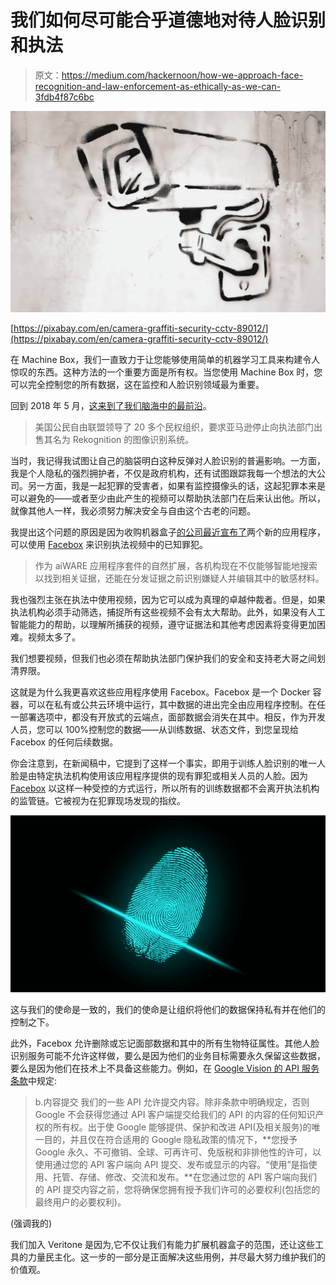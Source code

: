 # 我们如何尽可能合乎道德地对待人脸识别和执法

> 原文：<https://medium.com/hackernoon/how-we-approach-face-recognition-and-law-enforcement-as-ethically-as-we-can-3fdb4f87c6bc>

![](img/cc131644803015a8b99becd0bc1f7a38.png)

[https://pixabay.com/en/camera-graffiti-security-cctv-89012/](https://pixabay.com/en/camera-graffiti-security-cctv-89012/)

在 Machine Box，我们一直致力于让您能够使用简单的机器学习工具来构建令人惊叹的东西。这种方法的一个重要方面是所有权。当您使用 Machine Box 时，您可以完全控制您的所有数据，这在监控和人脸识别领域最为重要。

回到 2018 年 5 月，[这来到了我们脑海中的最前沿](https://www.nytimes.com/2018/05/22/technology/amazon-facial-recognition.html)。

> 美国公民自由联盟领导了 20 多个民权组织，要求亚马逊停止向执法部门出售其名为 Rekognition 的图像识别系统。

当时，我记得我试图让自己的脑袋明白这种反弹对人脸识别的普遍影响。一方面，我是个人隐私的强烈拥护者，不仅是政府机构，还有试图跟踪我每一个想法的大公司。另一方面，我是一起犯罪的受害者，如果有监控摄像头的话，这起犯罪本来是可以避免的——或者至少由此产生的视频可以帮助执法部门在后来认出他。所以，就像其他人一样，我必须努力解决安全与自由这个古老的问题。

我提出这个问题的原因是因为收购机器盒子[的公司最近宣布了](https://www.veritone.com/insights/veritone-announces-ai-powered-law-enforcement-application-suite/)两个新的应用程序，可以使用 [Facebox](https://machinebox.io/docs/facebox?utm_source=Medium&utm_medium=Post&utm_campaign=Ethics%20of%20surveillance) 来识别执法视频中的已知罪犯。

> 作为 aiWARE 应用程序套件的自然扩展，各机构现在不仅能够智能地搜索以找到相关证据，还能在分发证据之前识别嫌疑人并编辑其中的敏感材料。

我也强烈主张在执法中使用视频，因为它可以成为真理的卓越仲裁者。但是，如果执法机构必须手动筛选，捕捉所有这些视频不会有太大帮助。此外，如果没有人工智能能力的帮助，以理解所捕获的视频，遵守证据法和其他考虑因素将变得更加困难。视频太多了。

我们想要视频，但我们也必须在帮助执法部门保护我们的安全和支持老大哥之间划清界限。

这就是为什么我更喜欢这些应用程序使用 Facebox。Facebox 是一个 Docker 容器，可以在私有或公共云环境中运行，其中数据的进出完全由应用程序控制。在任一部署选项中，都没有开放式的云端点，面部数据会消失在其中。相反，作为开发人员，您可以 100%控制您的数据——从训练数据、状态文件，到您呈现给 Facebox 的任何后续数据。

你会注意到，在新闻稿中，它提到了这样一个事实，即用于训练人脸识别的唯一人脸是由特定执法机构使用该应用程序提供的现有罪犯或相关人员的人脸。因为 [Facebox](https://machinebox.io/docs/facebox?utm_source=Medium&utm_medium=Post&utm_campaign=Ethics%20of%20surveillance) 以这样一种受控的方式运行，所以所有的训练数据都不会离开执法机构的监管链。它被视为在犯罪现场发现的指纹。

![](img/741db8f3de3b2af689f9fc8d684c9081.png)

这与我们的使命是一致的，我们的使命是让组织将他们的数据保持私有并在他们的控制之下。

此外，Facebox 允许删除或忘记面部数据和其中的所有生物特征属性。其他人脸识别服务可能不允许这样做，要么是因为他们的业务目标需要永久保留这些数据，要么是因为他们在技术上不具备这些能力。例如，在 [Google Vision 的 API 服务条款](https://developers.google.com/terms/#b_submission_of_content)中规定:

> b.内容提交
> 我们的一些 API 允许提交内容。除非条款中明确规定，否则 Google 不会获得您通过 API 客户端提交给我们的 API 的内容的任何知识产权的所有权。出于使 Google 能够提供、保护和改进 API(及相关服务)的唯一目的，并且仅在符合适用的 Google 隐私政策的情况下，**您授予 Google 永久、不可撤销、全球、可再许可、免版税和非排他性的许可，以使用通过您的 API 客户端向 API 提交、发布或显示的内容。“使用”是指使用、托管、存储、修改、交流和发布。**在您通过您的 API 客户端向我们的 API 提交内容之前，您将确保您拥有授予我们许可的必要权利(包括您的最终用户的必要权利)。

(强调我的)

我们加入 Veritone 是因为,它不仅让我们有能力扩展机器盒子的范围，还让这些工具的力量民主化。这一步的一部分是正面解决这些用例，并尽最大努力维护我们的价值观。